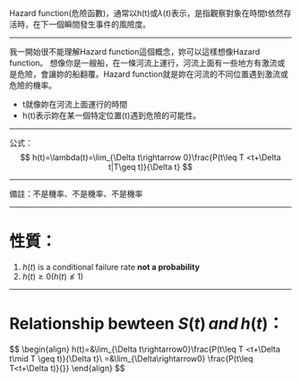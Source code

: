 Hazard function(危險函數)，通常以h(t)或$\lambda(t)$表示，是指觀察對象在時間t依然存活時，在下一個瞬間發生事件的風險度。
- - -
我一開始很不能理解Hazard function這個概念，妳可以這樣想像Hazard function。
想像你是一艘船，在一條河流上運行，河流上面有一些地方有激流或是危險，會讓妳的船翻覆。Hazard function就是妳在河流的不同位置遇到激流或危險的機率。
- t就像妳在河流上面運行的時間
- h(t)表示妳在某一個特定位置(t)遇到危險的可能性。
- - -
公式：
$$
h(t)=\lambda(t)=\lim_{\Delta t\rightarrow 0}\frac{P(t\leq T <t+\Delta t|T\geq t)}{\Delta t}
$$
- - -
備註：不是機率、不是機率、不是機率
- - - 
# 性質：
1. $h(t)$ is a conditional failure rate **not a probability**
2. $h(t) \geq0(h(t)\nleq1)$  
- - -
# Relationship bewteen $S(t)\,and\,h(t)$：
$$
\begin{align}
h(t)=&\lim_{\Delta t\rightarrow0}\frac{P(t\leq T <t+\Delta t\mid T \geq t)}{\Delta t}\\
=&\lim_{\Delta\rightarrow0} \frac{P(t\leq T<t+\Delta t)}{}}
\end{align}
$$